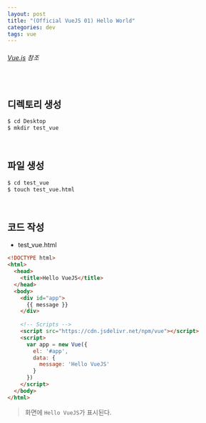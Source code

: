 ```yaml
---
layout: post
title: "(Official VueJS 01) Hello World"
categories: dev
tags: vue
---
```


###### [Vue.js](https://kr.vuejs.org/index.html) 참조

<br>

## 디렉토리 생성

```bash
$ cd Desktop
$ mkdir test_vue
```

<br>

## 파일 생성

```bash
$ cd test_vue
$ touch test_vue.html
```

<br>

## 코드 작성

- test_vue.html

```html
<!DOCTYPE html>
<html>
  <head>
    <title>Hello VueJS</title>
  </head>
  <body>
    <div id="app">
      {{ message }}
    </div>
    
    <!-- Scripts -->
    <script src="https://cdn.jsdelivr.net/npm/vue"></script>
    <script>
      var app = new Vue({
        el: '#app',
        data: {
          message: 'Hello VueJS'
        }
      })
    </script>
  </body>
</html>
```

> 화면에 `Hello VueJS`가 표시된다.

<br>

<br>